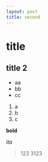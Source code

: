 ```yaml
---
layout: post
title: second 
---
```


# title

## title 2

- aa
- bb
- cc

1. a
2. b
3. c

**bold**

*ita*

> 123
  > 3123



